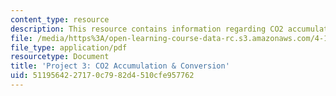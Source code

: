 ```yaml
---
content_type: resource
description: This resource contains information regarding CO2 accumulation & conversion.
file: /media/https%3A/open-learning-course-data-rc.s3.amazonaws.com/4-112-architecture-design-fundamentals-i-nano-machines-fall-2012/5119564227170c7982d4510cfe957762_MIT4_112F12_Doc_Ex3.pdf
file_type: application/pdf
resourcetype: Document
title: 'Project 3: CO2 Accumulation & Conversion'
uid: 51195642-2717-0c79-82d4-510cfe957762
---
```

